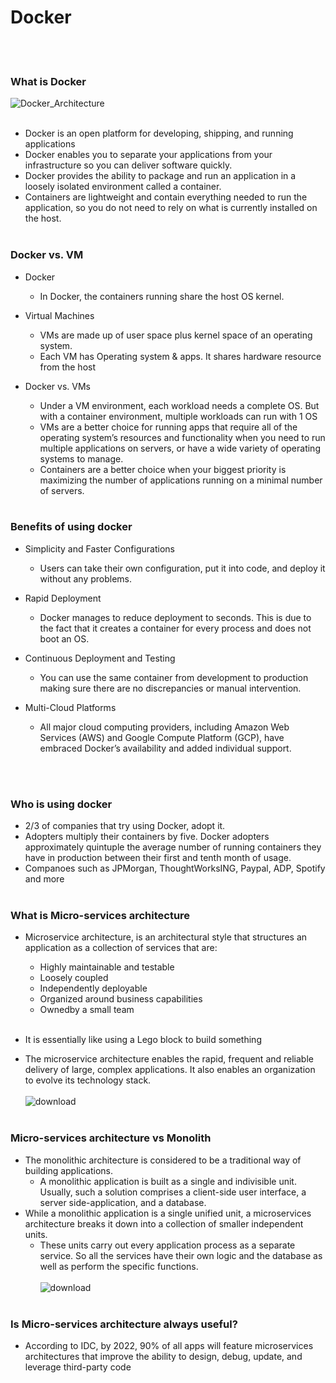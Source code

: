 # Docker
<br> </br>






### What is Docker

![Docker_Architecture](https://user-images.githubusercontent.com/86292184/129904275-30bcc156-a171-4221-861e-6a5705f92f89.png)
<br> </br>
- Docker is an open platform for developing, shipping, and running applications
-  Docker enables you to separate your applications from your infrastructure so you can deliver software quickly.
- Docker provides the ability to package and run an application in a loosely isolated environment called a container. 
- Containers are lightweight and contain everything needed to run the application, so you do not need to rely on what is currently installed on the host.
<br> </br>


### Docker vs. VM

- Docker
	- In Docker, the containers running share the host OS kernel.

- Virtual Machines
	- VMs are made up of user space plus kernel space of an operating system.
	- Each VM has Operating system & apps. It shares hardware resource from the host
- Docker vs. VMs
	- Under a VM environment, each workload needs a complete OS. But with a container environment, multiple workloads can run with 1 OS
	- VMs are a better choice for running apps that require all of the operating system’s resources and functionality when you need to run multiple applications on servers, or have a wide variety of operating systems to manage.
	- Containers are a better choice when your biggest priority is maximizing the number of applications running on a minimal number of servers.
<br> </br>

### Benefits of using docker
- Simplicity and Faster Configurations
	- Users can take their own configuration, put it into code, and deploy it without any problems.
- Rapid Deployment
	 - Docker manages to reduce deployment to seconds. This is due to the fact that it creates a container for every process and does not boot an OS.
- Continuous Deployment and Testing
	- You can use the same container from development to production making sure there are no discrepancies or manual intervention.

- Multi-Cloud Platforms
	- All major cloud computing providers, including Amazon Web Services (AWS) and Google Compute Platform (GCP), have embraced Docker’s availability and added individual support.

<br> </br>
### Who is using docker
- 2/3 of companies that try using Docker, adopt it.
- Adopters multiply their containers by five. Docker adopters approximately quintuple the average number of running containers they have in production between their first and tenth month of usage.
- Companoes such as JPMorgan, ThoughtWorksING, Paypal, ADP, Spotify and more
<br> </br>
### What is Micro-services architecture
- Microservice architecture, is an architectural style that structures an application as a collection of services that are:

	- Highly maintainable and testable
	- Loosely coupled
	- Independently deployable
	- Organized around business capabilities
	- Ownedby a small team
<br> </br>
- It is essentially like using a Lego block to build something
- The microservice architecture enables the rapid, frequent and reliable delivery of large, complex applications. It also enables an organization to evolve its technology stack.
<br> </br>
![download](https://user-images.githubusercontent.com/86292184/129904537-e4a2d130-bc4b-441c-bee6-8ef5996d49b3.png)
<br> </br>
### Micro-services architecture vs Monolith
- The monolithic architecture is considered to be a traditional way of building applications. 
	- A monolithic application is built as a single and indivisible unit. Usually, such a solution comprises a client-side user interface, a server side-application, and a database.
- While a monolithic application is a single unified unit, a microservices architecture breaks it down into a collection of smaller independent units. 
	- These units carry out every application process as a separate service. So all the services have their own logic and the database as well as perform the specific functions.
	<br> </br>
![download](https://user-images.githubusercontent.com/86292184/129904972-af9a1379-cd80-4420-8390-88a62d2ff8fd.jpg)
<br> </br>

### Is Micro-services architecture always useful?
- According to IDC, by 2022, 90% of all apps will feature microservices architectures that improve the ability to design, debug, update, and leverage third-party code